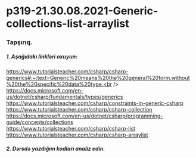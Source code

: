 # p319-21.30.08.2021-Generic-collections-list-arraylist


### Tapşırıq.



##### 1. Aşağıdakı linkləri oxuyun:
https://www.tutorialsteacher.com/csharp/csharp-generics#:~:text=Generic%20means%20the%20general%20form,without%20the%20specific%20data%20type.<br />
https://docs.microsoft.com/en-us/dotnet/csharp/fundamentals/types/generics<br />
https://www.tutorialsteacher.com/csharp/constraints-in-generic-csharp<br />
https://www.tutorialsteacher.com/csharp/csharp-collection<br />
https://docs.microsoft.com/en-us/dotnet/csharp/programming-guide/concepts/collections<br />
https://www.tutorialsteacher.com/csharp/csharp-list<br />
https://www.tutorialsteacher.com/csharp/csharp-arraylist<br />



##### 2. Dərsdə yazdığım kodları analiz edin.
